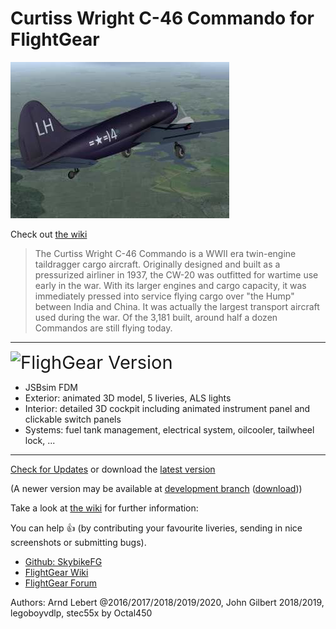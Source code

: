 # Curtiss Wright C-46 Commando for FlightGear
![C-46](https://raw.githubusercontent.com/SkybikeFG/c46/master/thumbnail.jpg)

Check out [the wiki](https://github.com/skybikefg/c46/wiki)


> The Curtiss Wright C-46 Commando is a WWII era twin-engine taildragger cargo aircraft. Originally designed and built as a pressurized airliner in 1937, the CW-20 was outfitted for wartime use early in the war. 
> With its larger engines and cargo capacity, it was immediately pressed into service flying cargo over "the Hump" between India and China. It was actually the largest transport aircraft used during the war.
> Of the 3,181 built, around half a dozen Commandos are still flying today.
__________________________________________________________
<big><big><big><big>![F](http://wiki.flightgear.org/images/thumb/6/62/FlightGear_logo.png/100px-FlightGear_logo.png)lighGear Version</big></big></big></big>

* JSBsim FDM
* Exterior: animated 3D model, 5 liveries, ALS lights
* Interior: detailed 3D cockpit including animated instrument panel and clickable switch panels
* Systems: fuel tank management, electrical system, oilcooler, tailwheel lock, ...
__________________________________________________________

[Check for Updates](https://github.com/SkybikeFG/c46) or download the [latest version](https://github.com/SkybikeFG/c46/archive/master.zip)

(A newer version may be available at [development branch](https://github.com/skybikefg/c46/tree/Development) ([download](https://github.com/SkybikeFG/c46/archive/development.zip)))

Take a look at [the wiki](https://github.com/skybikefg/c46/wiki) for further information: 

You can help :+1: (by contributing your favourite liveries, sending in nice screenshots or submitting bugs).
- [Github: SkybikeFG](https://github.com/skybikefg)
- [FlightGear Wiki](http://wiki.flightgear.org/User:Skybike)
- [FlightGear Forum](https://forum.flightgear.org/memberlist.php?mode=viewprofile&u=19886)

Authors: Arnd Lebert @2016/2017/2018/2019/2020, John Gilbert 2018/2019, legoboyvdlp, stec55x by Octal450
